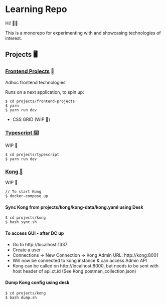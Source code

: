 # Learning Repo

Hi! 👋🏼

This is a monorepo for experimenting with and showcasing technologies of interest.

## Projects 🖥

### [Frontend Projects](./projects/frontend-projects) 🎨

Adhoc frontend technologies

Runs on a next application, to spin up:

```
$ cd projects/frontend-projects
$ yarn
$ yarn run dev
```

- CSS GRID (WIP 🚧)

### [Typescript ⌨️](./projects/typescript)

WIP 🚧

```
$ cd projects/typescript
$ yarn run dev
```

### [Kong 🦍](./projects/kong)

WIP 🚧

```
// To start Kong
$ docker-compose up
```

#### Sync Kong from projects/kong/kong-data/kong.yaml using Desk

```
$ cd projects/kong
$ bash sync.sh
```

#### To access GUI - after DC up

- Go to http://localhost:1337
- Create a user
- Connections -> New Connection -> Kong Admin URL: http://kong:8001
- Will now be connected to kong instance & can access Admin API
- Kong can be called on http://localhost:8000, but needs to be sent with host header of api.ct.id (See Kong.postman_collection.json)

#### Dump Kong config using desk

```
$ cd projects/kong
$ bash dump.sh
```
